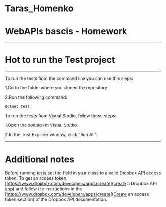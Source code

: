 # Taras_Homenko

# WebAPIs bascis - Homework
_____

# Hot to run the Test project
_____

To run the tests from the command line you can use this steps:

1.Go to the folder where you cloned the repository

2.Run the following command:

```
dotnet test
```

To run the tests from Visual Studio, follow these steps:

1.Open the solution in Visual Studio.

2.In the Test Explorer window, click "Run All".
_____

# Additional notes

Before running tests,set the [](ACCESS_TOKEN) field in your [](Dropbox) class to a valid Dropbox API access token. To get an access token, [https://www.dropbox.com/developers/apps/create](create a Dropbox API app) and follow the instructions in the [https://www.dropbox.com/developers/apps/create](Create an access token section) of the Dropbox API documentation.
